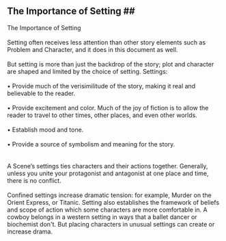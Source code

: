 ## The Importance of Setting ## <br/>
The Importance of Setting <br/>
 <br/>
Setting often receives less attention than other story elements such as Problem and Character, and it does in this document as well. <br/>
 <br/>
But setting is more than just the backdrop of the story; plot and character are shaped and limited by the choice of setting.  Settings: <br/>
 <br/>
	•	Provide much of the verisimilitude of the story, making it real and believable to the reader. <br/>
 <br/>
	•	Provide excitement and color.  Much of the joy of fiction is to allow the reader to travel to other times, other places, and even other worlds. <br/>
 <br/>
	•	Establish mood and tone. <br/>
 <br/>
	•	Provide a source of symbolism and meaning for the story. <br/>
 <br/>
 <br/>
A Scene’s settings ties characters and their actions together.  Generally, unless you unite your protagonist and antagonist at one place and time, there is no conflict.   <br/>
 <br/>
Confined settings increase dramatic tension: for example, Murder on the Orient Express, or Titanic.  Setting also establishes the framework of beliefs and scope of action which some characters are more comfortable in.  A cowboy belongs in a western setting in ways that a ballet dancer or biochemist don't.  But placing characters in unusual settings can create or increase drama. <br/>
 <br/>
